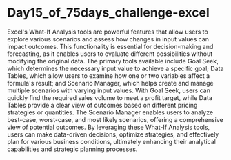 # Day15_of_75days_challenge-excel
Excel's What-If Analysis tools are powerful features that allow users to explore various scenarios and assess how changes in input values can impact outcomes. This functionality is essential for decision-making and forecasting, as it enables users to evaluate different possibilities without modifying the original data. The primary tools available include Goal Seek, which determines the necessary input value to achieve a specific goal; Data Tables, which allow users to examine how one or two variables affect a formula's result; and Scenario Manager, which helps create and manage multiple scenarios with varying input values. With Goal Seek, users can quickly find the required sales volume to meet a profit target, while Data Tables provide a clear view of outcomes based on different pricing strategies or quantities. The Scenario Manager enables users to analyze best-case, worst-case, and most likely scenarios, offering a comprehensive view of potential outcomes. By leveraging these What-If Analysis tools, users can make data-driven decisions, optimize strategies, and effectively plan for various business conditions, ultimately enhancing their analytical capabilities and strategic planning processes.
